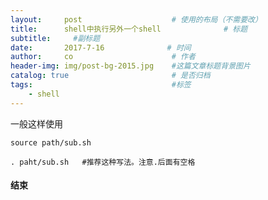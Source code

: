 ```yaml
---
layout:     post                    # 使用的布局（不需要改）
title:      shell中执行另外一个shell              # 标题 
subtitle:     #副标题
date:       2017-7-16              # 时间
author:     co                      # 作者
header-img: img/post-bg-2015.jpg    #这篇文章标题背景图片
catalog: true                       # 是否归档
tags:                               #标签
    - shell
---
```

一般这样使用
```
source path/sub.sh

. paht/sub.sh	#推荐这种写法。注意.后面有空格

``` 

####  

#### 结束


